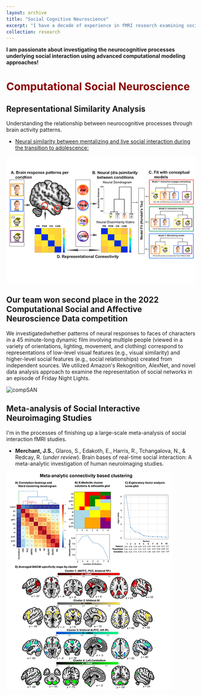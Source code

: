 ```yaml
---
layout: archive
title: "Social Cognitive Neuroscience"
excerpt: "I have a decade of experience in fMRI research examining social cognitive processes in developmental, clinical, and healthy populations.<br/><img src='/images/SocialInteraction2.png'>"
collection: research
---
```




**I am passionate about investigating the neurocognitive processes underlying social interaction using advanced computational modeling approaches!**

# <span style="color:darkred">Computational Social Neuroscience</span>


## Representational Similarity Analysis

Understanding the relationship between neurocognitive processes through brain activity patterns.

* [Neural similarity between mentalizing and live social interaction during the transition to adolescence:](https://pmc.ncbi.nlm.nih.gov/articles/PMC9374881/)

![CMNT_RSA](/images/CMNT_RSA.png)


## Our team won second place in the 2022 Computational Social and Affective Neuroscience Data competition

We investigatedwhether patterns of neural responses to faces of characters in a 45 minute-long dynamic film involving
multiple people (viewed in a variety of orientations, lighting, movement, and clothing) correspond to
representations of low-level visual features (e.g., visual similarity) and higher-level social features (e.g.,
social relationships) created from independent sources. We utilized Amazon's Rekognition, AlexNet, and novel data analysis approach to examine the representation of social networks in an episode of Friday Night Lights.

![compSAN](/images/compSAN.png)


## Meta-analysis of Social Interactive Neuroimaging Studies

I'm in the processes of finishing up a large-scale meta-analysis of social interaction fMRI studies.

* **Merchant, J.S.**, Glaros, S., Edakoth, E., Harris, R., Tchangalova, N., & Redcay, R. (*under review*). Brain bases of real-time social interaction: A meta-analytic investigation of human neuroimaging studies. 

![CMNT_RSA](/images/MACM.png)

